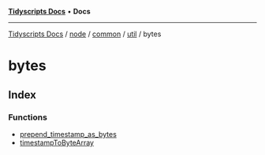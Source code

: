 [**Tidyscripts Docs**](../../../../../../../../README.md) • **Docs**

***

[Tidyscripts Docs](../../../../../../../../globals.md) / [node](../../../../../../README.md) / [common](../../../../README.md) / [util](../../README.md) / bytes

# bytes

## Index

### Functions

- [prepend\_timestamp\_as\_bytes](functions/prepend_timestamp_as_bytes.md)
- [timestampToByteArray](functions/timestampToByteArray.md)
